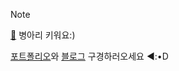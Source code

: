 > [!Note]
> [🐤](https://github.com/huise0ng/huise0ng/blob/main/Chick.md) 병아리 키워요:)


[포트폴리오](https://www.rallit.com/hub/resumes/1308132)와 [블로그](https://velog.io/@huise0ng/posts) 구경하러오세요 ◄:•D

